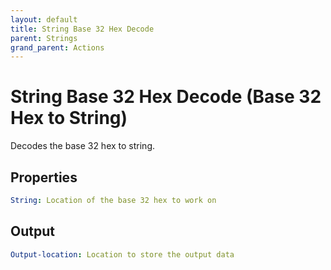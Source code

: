 ```yaml
---
layout: default
title: String Base 32 Hex Decode
parent: Strings
grand_parent: Actions
---
```

# String Base 32 Hex Decode (Base 32 Hex to String)
Decodes the base 32 hex to string.

## Properties
```yaml
String: Location of the base 32 hex to work on
```

## Output
```yaml
Output-location: Location to store the output data
```
